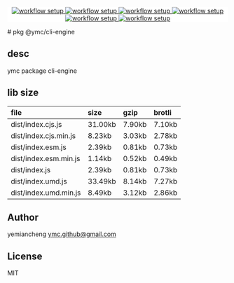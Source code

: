<p align="center" style="background:white;">
<!-- github workflow stat:s -->
<!-- one line and center  -->
  <a href="https://github.com/YMC-GitHub">
    <img alt="workflow setup" src="https://img.shields.io/static/v1?label=pkg&message=done&color=ff69b4&style=flat-square" />
  </a>
  <a href="https://github.com/YMC-GitHub">
    <img alt="workflow setup" src="https://img.shields.io/static/v1?label=cod&message=done&color=ff69b4&style=flat-square" />
  </a>
    <a href="https://github.com/YMC-GitHub">
    <img alt="workflow setup" src="https://img.shields.io/static/v1?label=dep&message=done&color=ff69b4&style=flat-square" />
  </a>
  <a href="https://github.com/YMC-GitHub">
    <img alt="workflow setup" src="https://img.shields.io/static/v1?label=lin&message=done&color=ff69b4&style=flat-square" />
  </a>
    <a href="https://github.com/YMC-GitHub">
    <img alt="workflow setup" src="https://img.shields.io/static/v1?label=tes&message=fail&color=ff69b4&style=flat-square" />
  </a>
      <a href="https://github.com/YMC-GitHub">
    <img alt="workflow setup" src="https://img.shields.io/static/v1?label=pro&message=done&color=ff69b4&style=flat-square" />
  </a>


  <!-- https://img.shields.io/badge/<LABEL>-<MESSAGE>-<COLOR> -->
  <!-- https://img.shields.io/static/v1?label=<LABEL>&message=<MESSAGE>&color=<COLOR> -->
<!-- github workflow stat:e -->
</p>
# pkg @ymc/cli-engine

## desc
ymc package cli-engine

## lib size  
file | size | gzip | brotli
:---- | :---- | :---- | :----
dist/index.cjs.js | 31.00kb | 7.90kb | 7.10kb
dist/index.cjs.min.js | 8.23kb | 3.03kb | 2.78kb
dist/index.esm.js | 2.39kb | 0.81kb | 0.73kb
dist/index.esm.min.js | 1.14kb | 0.52kb | 0.49kb
dist/index.js | 2.39kb | 0.81kb | 0.73kb
dist/index.umd.js | 33.49kb | 8.14kb | 7.27kb
dist/index.umd.min.js | 8.49kb | 3.12kb | 2.86kb

## Author
yemiancheng <ymc.github@gmail.com>

## License
MIT